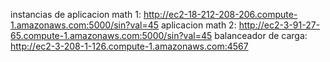 instancias de aplicacion math 1:
http://ec2-18-212-208-206.compute-1.amazonaws.com:5000/sin?val=45
aplicacion math 2:
http://ec2-3-91-27-65.compute-1.amazonaws.com:5000/sin?val=45
balanceador de carga:
http://ec2-3-208-1-126.compute-1.amazonaws.com:4567
